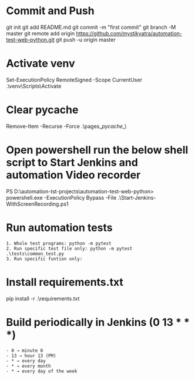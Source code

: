 # Commit and Push
git init
git add README.md
git commit -m "first commit"
git branch -M master
git remote add origin https://github.com/mystikyatra/automation-test-web-python.git
git push -u origin master

# Activate venv
Set-ExecutionPolicy RemoteSigned -Scope CurrentUser
.\venv\Scripts\Activate

# Clear pycache
Remove-Item -Recurse -Force .\pages\__pycache__\

# Open powershell run the below shell script to Start Jenkins and automation Video recorder
PS D:\automation-tst-projects\automation-test-web-python> powershell.exe -ExecutionPolicy Bypass -File .\Start-Jenkins-WithScreenRecording.ps1

# Run automation tests
    1. Whole test programs: python -m pytest
    2. Run specific test file only: python -m pytest .\tests\common_test.py
    3. Run specific funtion only: 

# Install requirements.txt
pip install -r .\requirements.txt

# Build periodically in Jenkins (0 13 * * *)
    - 0 → minute 0
    - 13 → hour 13 (PM)
    - * → every day
    - * → every month
    - * → every day of the week